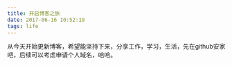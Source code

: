 ```yaml
---
title: 开启博客之旅
date: 2017-06-16 10:52:19
tags: life
---
```

从今天开始更新博客，希望能坚持下来，分享工作，学习，生活，先在github安家吧，后续可以考虑申请个人域名，哈哈。